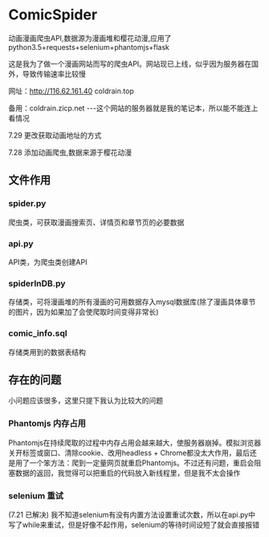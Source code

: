 # ComicSpider
动画漫画爬虫API,数据源为漫画堆和樱花动漫,应用了python3.5+requests+selenium+phantomjs+flask

这是我为了做一个漫画网站而写的爬虫API。网站现已上线，似乎因为服务器在国外，导致传输速率比较慢

网址：http://116.62.161.40	coldrain.top

备用：coldrain.zicp.net	---这个网站的服务器就是我的笔记本，所以能不能连上看情况

7.29 更改获取动画地址的方式

7.28  添加动画爬虫,数据来源于樱花动漫


## 文件作用

### spider.py
爬虫类，可获取漫画搜索页、详情页和章节页的必要数据

### api.py
API类，为爬虫类创建API

### spiderInDB.py
存储类，可将漫画堆的所有漫画的可用数据存入mysql数据库(除了漫画具体章节的图片，因为如果加了会使爬取时间变得非常长)

### comic_info.sql
存储类用到的数据表结构

## 存在的问题
小问题应该很多，这里只提下我认为比较大的问题
### Phantomjs 内存占用
Phantomjs在持续爬取的过程中内存占用会越来越大，使服务器崩掉。模拟浏览器关开标签或窗口、清除cookie、改用headless + Chrome都没太大作用，最后还是用了一个笨方法：爬到一定量网页就重启Phantomjs。不过还有问题，重启会阻塞数据的返回，我觉得可以把重启的代码放入新线程里，但是我不太会操作
### selenium 重试 
(7.21 已解决)
我不知道selenium有没有内置方法设置重试次数，所以在api.py中写了while来重试，但是好像不起作用，selenium的等待时间设短了就会直接报错